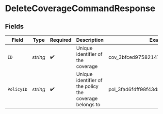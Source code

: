 # DeleteCoverageCommandResponse


## Fields

| Field                                                   | Type                                                    | Required                                                | Description                                             | Example                                                 |
| ------------------------------------------------------- | ------------------------------------------------------- | ------------------------------------------------------- | ------------------------------------------------------- | ------------------------------------------------------- |
| `ID`                                                    | *string*                                                | :heavy_check_mark:                                      | Unique identifier of the coverage                       | cov_3bfced97582147afaf7c0e88fb24d114                    |
| `PolicyID`                                              | *string*                                                | :heavy_check_mark:                                      | Unique identifier of the policy the coverage belongs to | pol_3fad6f4ff98f43d8893f6b77de0f77e8                    |